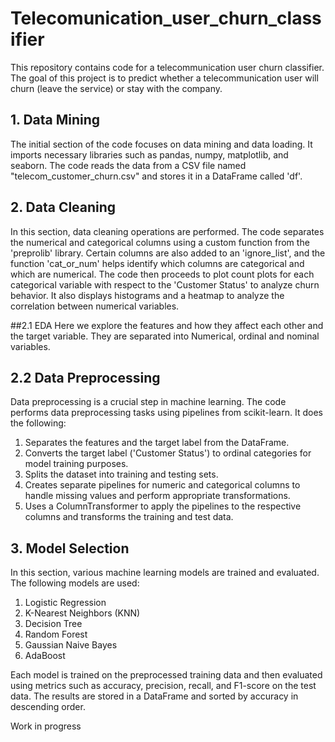 # Telecomunication_user_churn_classifier

This repository contains code for a telecommunication user churn classifier. The goal of this project is to predict whether a telecommunication user will churn (leave the service) or stay with the company.

## 1. Data Mining

The initial section of the code focuses on data mining and data loading. It imports necessary libraries such as pandas, numpy, matplotlib, and seaborn. The code reads the data from a CSV file named "telecom_customer_churn.csv" and stores it in a DataFrame called 'df'.

## 2. Data Cleaning

In this section, data cleaning operations are performed. The code separates the numerical and categorical columns using a custom function from the 'preprolib' library. Certain columns are also added to an 'ignore_list', and the function 'cat_or_num' helps identify which columns are categorical and which are numerical. The code then proceeds to plot count plots for each categorical variable with respect to the 'Customer Status' to analyze churn behavior. It also displays histograms and a heatmap to analyze the correlation between numerical variables.

##2.1 EDA
Here we explore the features and how they affect each other and the target variable. They are separated into Numerical, ordinal and nominal variables.

## 2.2 Data Preprocessing

Data preprocessing is a crucial step in machine learning. The code performs data preprocessing tasks using pipelines from scikit-learn. It does the following:

1. Separates the features and the target label from the DataFrame.
2. Converts the target label ('Customer Status') to ordinal categories for model training purposes.
3. Splits the dataset into training and testing sets.
4. Creates separate pipelines for numeric and categorical columns to handle missing values and perform appropriate transformations.
5. Uses a ColumnTransformer to apply the pipelines to the respective columns and transforms the training and test data.

## 3. Model Selection

In this section, various machine learning models are trained and evaluated. The following models are used:

1. Logistic Regression
2. K-Nearest Neighbors (KNN)
3. Decision Tree
4. Random Forest
5. Gaussian Naive Bayes
6. AdaBoost

Each model is trained on the preprocessed training data and then evaluated using metrics such as accuracy, precision, recall, and F1-score on the test data. The results are stored in a DataFrame and sorted by accuracy in descending order.

Work in progress
